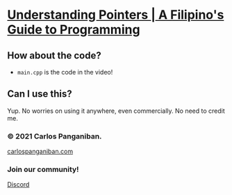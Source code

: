 # [Understanding Pointers | A Filipino's Guide to Programming](https://youtu.be/pT-TzEUasA4)
## How about the code?
 - `main.cpp` is the code in the video!
## Can I use this?
Yup. No worries on using it anywhere, even commercially. No need to credit me.

### © 2021 Carlos Panganiban.
[carlospanganiban.com](https://carlospanganiban.com/) 

### Join our community!
[Discord](https://discord.gg/3YD7ewjzf4)

